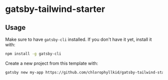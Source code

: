 # gatsby-tailwind-starter

## Usage

Make sure to have `gatsby-cli` installed. If you don't have it yet, install it with:

```bash
npm install -g gatsby-cli
```

Create a new project from this template with:

```bash
gatsby new my-app https://github.com/chlorophyllkid/gatsby-tailwind-starter
```
